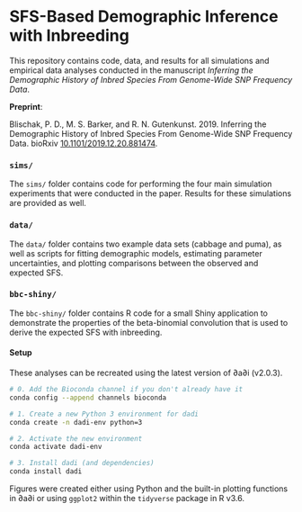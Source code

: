 # SFS-Based Demographic Inference with Inbreeding

This repository contains code, data, and results for all simulations and empirical
data analyses conducted in the manuscript *Inferring the Demographic History of
Inbred Species From Genome-Wide SNP Frequency Data*.

**Preprint**:

Blischak, P. D., M. S. Barker, and R. N. Gutenkunst. 2019. Inferring the Demographic History of
Inbred Species From Genome-Wide SNP Frequency Data.
bioRxiv [10.1101/2019.12.20.881474](https://doi.org/10.1101/2019.12.20.881474).

### `sims/`

The `sims/` folder contains code for performing the four main simulation experiments that
were conducted in the paper. Results for these simulations are provided as well.

### `data/`

The `data/` folder contains two example data sets (cabbage and puma), as well as
scripts for fitting demographic models, estimating parameter uncertainties, and plotting
comparisons between the observed and expected SFS.

### `bbc-shiny/`

The `bbc-shiny/` folder contains R code for a small Shiny application to demonstrate the
properties of the beta-binomial convolution that is used to derive the expected SFS with
inbreeding.

#### Setup

These analyses can be recreated using the latest version of ∂a∂i (v2.0.3). 

```bash
# 0. Add the Bioconda channel if you don't already have it
conda config --append channels bioconda

# 1. Create a new Python 3 environment for dadi
conda create -n dadi-env python=3

# 2. Activate the new environment
conda activate dadi-env

# 3. Install dadi (and dependencies)
conda install dadi
```

Figures were created either using Python and the built-in plotting functions in ∂a∂i or
using `ggplot2` within the `tidyverse` package in R v3.6.